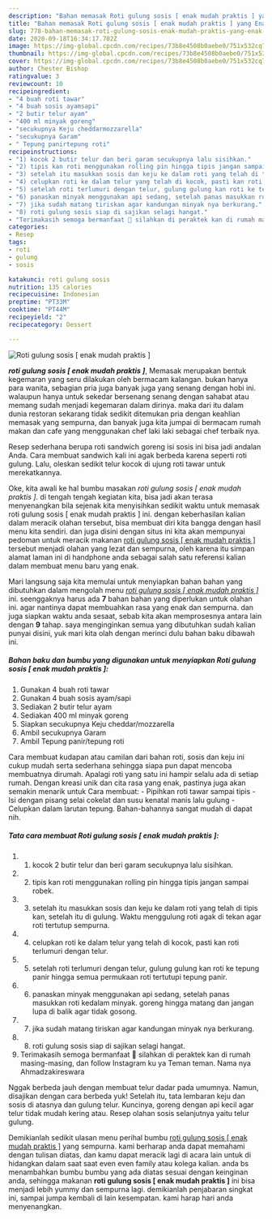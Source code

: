 ```yaml
---
description: "Bahan memasak Roti gulung sosis [ enak mudah praktis ] yang Enak Banget"
title: "Bahan memasak Roti gulung sosis [ enak mudah praktis ] yang Enak Banget"
slug: 778-bahan-memasak-roti-gulung-sosis-enak-mudah-praktis-yang-enak-banget
date: 2020-09-18T16:34:17.702Z
image: https://img-global.cpcdn.com/recipes/73b8e4508b0aebe0/751x532cq70/roti-gulung-sosis-enak-mudah-praktis-foto-resep-utama.jpg
thumbnail: https://img-global.cpcdn.com/recipes/73b8e4508b0aebe0/751x532cq70/roti-gulung-sosis-enak-mudah-praktis-foto-resep-utama.jpg
cover: https://img-global.cpcdn.com/recipes/73b8e4508b0aebe0/751x532cq70/roti-gulung-sosis-enak-mudah-praktis-foto-resep-utama.jpg
author: Chester Bishop
ratingvalue: 3
reviewcount: 10
recipeingredient:
- "4 buah roti tawar"
- "4 buah sosis ayamsapi"
- "2 butir telur ayam"
- "400 ml minyak goreng"
- "secukupnya Keju cheddarmozzarella"
- "secukupnya Garam"
- " Tepung panirtepung roti"
recipeinstructions:
- "1) kocok 2 butir telur dan beri garam secukupnya lalu sisihkan."
- "2) tipis kan roti menggunakan rolling pin hingga tipis jangan sampai robek."
- "3) setelah itu masukkan sosis dan keju ke dalam roti yang telah di tipis kan, setelah itu di gulung. Waktu menggulung roti agak di tekan agar roti tertutup sempurna."
- "4) celupkan roti ke dalam telur yang telah di kocok, pasti kan roti terlumuri dengan telur."
- "5) setelah roti terlumuri dengan telur, gulung gulung kan roti ke tepung panir hingga semua permukaan roti tertutupi tepung panir."
- "6) panaskan minyak menggunakan api sedang, setelah panas masukkan roti kedalam minyak. goreng hingga matang dan jangan lupa di balik agar tidak gosong."
- "7) jika sudah matang tiriskan agar kandungan minyak nya berkurang."
- "8) roti gulung sosis siap di sajikan selagi hangat."
- "Terimakasih semoga bermanfaat 🙏 silahkan di peraktek kan di rumah masing-masing, dan follow Instagram ku ya Teman teman. Nama nya Ahmadzakireswara"
categories:
- Resep
tags:
- roti
- gulung
- sosis

katakunci: roti gulung sosis 
nutrition: 135 calories
recipecuisine: Indonesian
preptime: "PT33M"
cooktime: "PT44M"
recipeyield: "2"
recipecategory: Dessert

---
```



![Roti gulung sosis [ enak mudah praktis ]](https://img-global.cpcdn.com/recipes/73b8e4508b0aebe0/751x532cq70/roti-gulung-sosis-enak-mudah-praktis-foto-resep-utama.jpg)

<b><i>roti gulung sosis [ enak mudah praktis ]</i></b>, Memasak merupakan bentuk kegemaran yang seru dilakukan oleh bermacam kalangan. bukan hanya para wanita, sebagian pria juga banyak juga yang senang dengan hobi ini. walaupun hanya untuk sekedar bersenang senang dengan sahabat atau memang sudah menjadi kegemaran dalam dirinya. maka dari itu dalam dunia restoran sekarang tidak sedikit ditemukan pria dengan keahlian memasak yang sempurna, dan banyak juga kita jumpai di bermacam rumah makan dan cafe yang menggunakan chef laki laki sebagai chef terbaik nya.

Resep sederhana berupa roti sandwich goreng isi sosis ini bisa jadi andalan Anda. Cara membuat sandwich kali ini agak berbeda karena seperti roti gulung. Lalu, oleskan sedikit telur kocok di ujung roti tawar untuk merekatkannya.

Oke, kita awali ke hal bumbu masakan <i>roti gulung sosis [ enak mudah praktis ]</i>. di tengah tengah kegiatan kita, bisa jadi akan terasa menyenangkan bila sejenak kita menyisihkan sedikit waktu untuk memasak roti gulung sosis [ enak mudah praktis ] ini. dengan keberhasilan kalian dalam meracik olahan tersebut, bisa membuat diri kita bangga dengan hasil menu kita sendiri. dan juga disini dengan situs ini kita akan mempunyai pedoman untuk meracik makanan <u>roti gulung sosis [ enak mudah praktis ]</u> tersebut menjadi olahan yang lezat dan sempurna, oleh karena itu simpan alamat laman ini di handphone anda sebagai salah satu referensi kalian dalam membuat menu baru yang enak.


Mari langsung saja kita memulai untuk menyiapkan bahan bahan yang dibutuhkan dalam mengolah menu <u><i>roti gulung sosis [ enak mudah praktis ]</i></u> ini. seenggaknya harus ada <b>7</b> bahan bahan yang diperlukan untuk olahan ini. agar nantinya dapat membuahkan rasa yang enak dan sempurna. dan juga siapkan waktu anda sesaat, sebab kita akan memprosesnya antara lain dengan <b>9</b> tahap. saya menginginkan semua yang dibutuhkan sudah kalian punyai disini, yuk mari kita olah dengan merinci dulu bahan baku dibawah ini.

<!--inarticleads1-->

##### Bahan baku dan bumbu yang digunakan untuk menyiapkan Roti gulung sosis [ enak mudah praktis ]:

1. Gunakan 4 buah roti tawar
1. Gunakan 4 buah sosis ayam/sapi
1. Sediakan 2 butir telur ayam
1. Sediakan 400 ml minyak goreng
1. Siapkan secukupnya Keju cheddar/mozzarella
1. Ambil secukupnya Garam
1. Ambil  Tepung panir/tepung roti


Cara membuat kudapan atau camilan dari bahan roti, sosis dan keju ini cukup mudah serta sederhana sehingga siapa pun dapat mencoba membuatnya dirumah. Apalagi roti yang satu ini hampir selalu ada di setiap rumah. Dengan kreasi unik dan cita rasa yang enak, pastinya juga akan semakin menarik untuk Cara membuat: - Pipihkan roti tawar sampai tipis - Isi dengan pisang selai cokelat dan susu kenatal manis lalu gulung - Celupkan dalam larutan tepung. Bahan-bahannya sangat mudah di dapat nih. 

<!--inarticleads2-->

##### Tata cara membuat Roti gulung sosis [ enak mudah praktis ]:

1. 1) kocok 2 butir telur dan beri garam secukupnya lalu sisihkan.
1. 2) tipis kan roti menggunakan rolling pin hingga tipis jangan sampai robek.
1. 3) setelah itu masukkan sosis dan keju ke dalam roti yang telah di tipis kan, setelah itu di gulung. Waktu menggulung roti agak di tekan agar roti tertutup sempurna.
1. 4) celupkan roti ke dalam telur yang telah di kocok, pasti kan roti terlumuri dengan telur.
1. 5) setelah roti terlumuri dengan telur, gulung gulung kan roti ke tepung panir hingga semua permukaan roti tertutupi tepung panir.
1. 6) panaskan minyak menggunakan api sedang, setelah panas masukkan roti kedalam minyak. goreng hingga matang dan jangan lupa di balik agar tidak gosong.
1. 7) jika sudah matang tiriskan agar kandungan minyak nya berkurang.
1. 8) roti gulung sosis siap di sajikan selagi hangat.
1. Terimakasih semoga bermanfaat 🙏 silahkan di peraktek kan di rumah masing-masing, dan follow Instagram ku ya Teman teman. Nama nya Ahmadzakireswara


Nggak berbeda jauh dengan membuat telur dadar pada umumnya. Namun, disajikan dengan cara berbeda yuk! Setelah itu, tata lembaran keju dan sosis di atasnya dan gulung telur. Kuncinya, goreng dengan api kecil agar telur tidak mudah kering atau. Resep olahan sosis selanjutnya yaitu telur gulung. 

Demikianlah sedikit ulasan menu perihal bumbu <u>roti gulung sosis [ enak mudah praktis ]</u> yang sempurna. kami berharap anda dapat memahami dengan tulisan diatas, dan kamu dapat meracik lagi di acara lain untuk di hidangkan dalam saat saat even even family atau kolega kalian. anda bs menambahkan bumbu bumbu yang ada diatas sesuai dengan keinginan anda, sehingga makanan <b>roti gulung sosis [ enak mudah praktis ]</b> ini bisa menjadi lebih yummy dan sempurna lagi. demikianlah penjabaran singkat ini, sampai jumpa kembali di lain kesempatan. kami harap hari anda menyenangkan.
